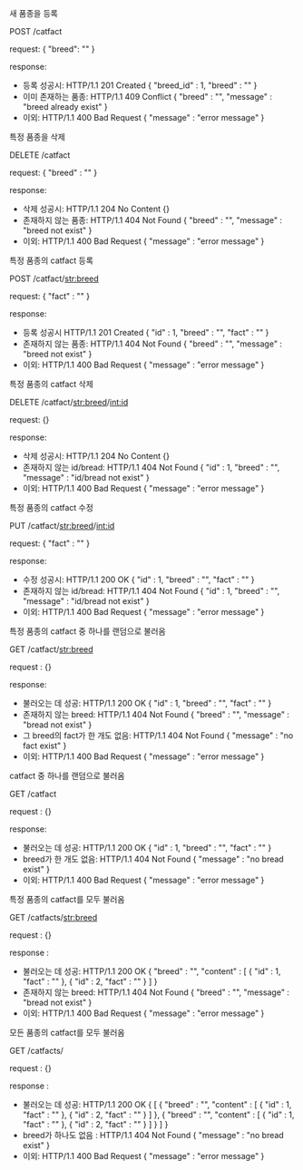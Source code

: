 <!-- TODO -->
새 품종을 등록

POST /catfact

request: {
    "breed": ""
}

response: 
- 등록 성공시: HTTP/1.1 201 Created {
    "breed_id" : 1,
    "breed" : ""
}
- 이미 존재하는 품종: HTTP/1.1 409 Conflict {
    "breed" : "",
    "message" : "breed already exist"
}
- 이외: HTTP/1.1 400 Bad Request {
    "message" : "error message"
}


특정 품종을 삭제

DELETE /catfact

request: {
    "breed" : ""
}

response: 
- 삭제 성공시: HTTP/1.1 204 No Content {}
- 존재하지 않는 품종: HTTP/1.1 404 Not Found {
    "breed" : "",
    "message" : "breed not exist"
}
- 이외: HTTP/1.1 400 Bad Request {
    "message" : "error message"
}

특정 품종의 catfact 등록

POST /catfact/<str:breed>

request: {
    "fact" : ""
}

response:
- 등록 성공시 HTTP/1.1 201 Created {
    "id" : 1,
    "breed" : "", 
    "fact" : ""
}
- 존재하지 않는 품종: HTTP/1.1 404 Not Found {
    "breed" : "",
    "message" : "breed not exist"
}
- 이외: HTTP/1.1 400 Bad Request {
    "message" : "error message"
}

특정 품종의 catfact 삭제

DELETE /catfact/<str:breed>/<int:id>

request: {}

response: 
- 삭제 성공시: HTTP/1.1 204 No Content {}
- 존재하지 않는 id/bread: HTTP/1.1 404 Not Found {
    "id" : 1,
    "breed" : "",
    "message" : "id/bread not exist"
}
- 이외: HTTP/1.1 400 Bad Request {
    "message" : "error message"
}

특정 품종의 catfact 수정

PUT /catfact/<str:breed>/<int:id>

request: {
    "fact" : ""
}

response: 
- 수정 성공시: HTTP/1.1 200 OK {
    "id" : 1,
    "breed" : "", 
    "fact" : ""
}
- 존재하지 않는 id/bread: HTTP/1.1 404 Not Found {
    "id" : 1,
    "breed" : "",
    "message" : "id/bread  not exist"
}
- 이외: HTTP/1.1 400 Bad Request {
    "message" : "error message"
}

특정 품종의 catfact 중 하나를 랜덤으로 불러옴

GET /catfact/<str:breed>

request : {}

response: 
- 불러오는 데 성공: HTTP/1.1 200 OK {
    "id" : 1,
    "breed" : "", 
    "fact" : ""
}
- 존재하지 않는 breed: HTTP/1.1 404 Not Found {
    "breed" : "",
    "message" : "bread not exist"
} 
- 그 breed의 fact가 한 개도 없음: HTTP/1.1 404 Not Found {
    "message" : "no fact exist"
} 
- 이외: HTTP/1.1 400 Bad Request {
    "message" : "error message"
}

catfact 중 하나를 랜덤으로 불러옴

GET /catfact

request : {}

response: 
- 불러오는 데 성공: HTTP/1.1 200 OK {
    "id" : 1,
    "breed" : "", 
    "fact" : ""
}
- breed가 한 개도 없음: HTTP/1.1 404 Not Found {
    "message" : "no bread exist"
} 
- 이외: HTTP/1.1 400 Bad Request {
    "message" : "error message"
}

특정 품종의 catfact를 모두 불러옴

GET /catfacts/<str:breed>

request : {}

response : 
- 불러오는 데 성공: HTTP/1.1 200 OK {
    "breed" : "",
    "content" : [
        {
            "id" : 1,
            "fact" : ""
        }, 
        {
            "id" : 2,
            "fact" : ""
        }
    ]
}
- 존재하지 않는 breed: HTTP/1.1 404 Not Found {
    "breed" : "",
    "message" : "bread not exist"
} 
- 이외: HTTP/1.1 400 Bad Request {
    "message" : "error message"
}

모든 품종의 catfact를 모두 불러옴

GET /catfacts/

request : {}

response : 
- 불러오는 데 성공: HTTP/1.1 200 OK {
    [
        {
            "breed" : "",
            "content" : [
                {
                    "id" : 1,
                    "fact" : ""
                }, 
                {
                    "id" : 2,
                    "fact" : ""
                }
            ]
        }, 
        {
            "breed" : "",
            "content" : [
                {
                    "id" : 1,
                    "fact" : ""
                }, 
                {
                    "id" : 2,
                    "fact" : ""
                }
            ]
        }
    ]
}
- breed가 하나도 없음 : HTTP/1.1 404 Not Found {
    "message" : "no bread exist"
} 
- 이외: HTTP/1.1 400 Bad Request {
    "message" : "error message"
}
